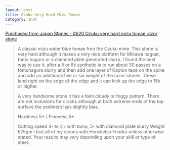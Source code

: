 ```yaml
---
layout: post
title: Ozuku Very Hard Mizu Tomae
Category: Jnat
---
```


[Purchased from Japan Stones - #620 Ozuku very hard mizu tomae razor stone](https://www.japanstones.com/product-page/1013-okudo-green-asagi-tomae-razor-hone)

> A classic mizu water blue tomae fron the Ozuku mine. This stone is very hard although it makes a very nice platform for Mikawa naguar, tomo nagura or a diamond plate generated slurry. I found the best way to use it, after a 5 or 8k synthetic is to run about 30 passes on a tomonagura slurry and then add one layer of Kapton tape on the spine and add an additional five or six weight of the razor stones. These land right on the edge of the edge and it can kick up the edge to 15k or higher.
>
> A very handsome stone it has a faint cloudy or foggy pattern. There are not inclusions for cracks although at both extreme ends of the top surface the sediment lays slightly bias.
>
> Hardness 5+ / Fineness 5+
>
> Cutting speed 4- to 4+ with tomo, 5- with diamond plate slurry
> Weight 675gm
> I test all of my stones with Henckelso Friodur unless otherwise stated. 
> Your results may vary depending upon your skill or type of steel.